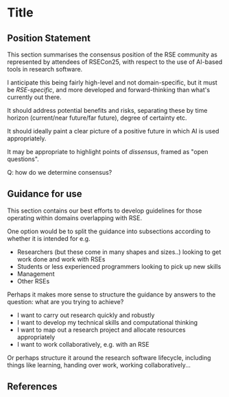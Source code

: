 # Title


## Position Statement

This section summarises the consensus position of the RSE community as represented by attendees of RSECon25, with respect to the use of AI-based tools in research software.

I anticipate this being fairly high-level and not domain-specific, but it must be _RSE-specific_, and more developed and forward-thinking than what's currently out there.

It should address potential benefits and risks, separating these by time horizon (current/near future/far future), degree of certainty etc.

It should ideally paint a clear picture of a positive future in which AI is used appropriately.

It may be appropriate to highlight points of _dissensus_, framed as "open questions".

Q: how do we determine consensus?


## Guidance for use

This section contains our best efforts to develop guidelines for those operating within domains overlapping with RSE.

One option would be to split the guidance into subsections according to whether it is intended for e.g.

- Researchers (but these come in many shapes and sizes..) looking to get work done and work with RSEs
- Students or less experienced programmers looking to pick up new skills
- Management
- Other RSEs

Perhaps it makes more sense to structure the guidance by answers to the question: what are you trying to achieve?

- I want to carry out research quickly and robustly
- I want to develop my technical skills and computational thinking
- I want to map out a research project and allocate resources appropriately
- I want to work collaboratively, e.g. with an RSE

Or perhaps structure it around the research software lifecycle, including things like learning, handing over work, working collaboratively...

## References

